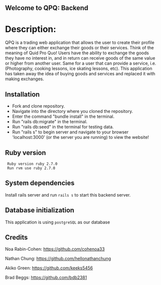 ## Welcome to QPQ: Backend

# Description:
QPQ is a trading web application that allows the user to create their profile where they can either exchange their goods or their services. Think of the meaning of Quid Pro Quo! Users have the ability to exchange the goods they have no interest in, and in return can receive goods of the same value or higher from another user. Same for a user that can provide a service, i.e.(Photography, cooking lessons, ice skating lessons, etc). This application has taken away the idea of buying goods and services and replaced it with making exchanges.

## Installation
- Fork and clone repository.
- Navigate into the directory where you cloned the repository.
- Enter the command "bundle install" in the terminal.
- Run "rails db:migrate" in the terminal.
- Run "rails db:seed" in the terminal for testing data.
- Run "rails s" to begin server and navigate to your browser 'localhost:3000' (or the server you are running) to view the website!


## Ruby version
```
 Ruby version ruby 2.7.0
 Run rvm use ruby 2.7.0
 ```

## System dependencies
Install rails server and run `rails s` to start this backend server.


## Database initialization
This application is using `postgreSQL` as our database

## Credits 

Noa Rabin-Cohen: https://github.com/cohenoa33

Nathan Chung: https://github.com/hellonathanchung

Akiko Green: https://github.com/keeks5456

Brad Beggs: https://github.com/bdb2381
 

